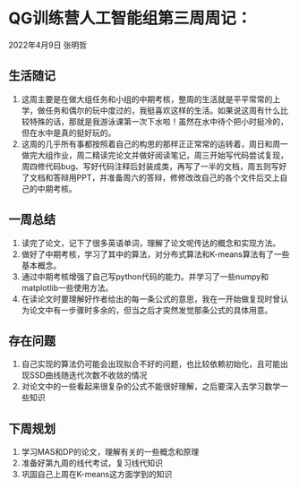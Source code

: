 # QG训练营人工智能组第三周周记：
2022年4月9日 张明哲

## 生活随记

1. 这周主要是在做大组任务和小组的中期考核，整周的生活就是平平常常的上学，做任务和偶尔的玩中度过的，我挺喜欢这样的生活。如果说这周有什么比较特殊的话，那就是我游泳课第一次下水啦！虽然在水中待个把小时挺冷的，但在水中是真的挺好玩的。
2. 这周的几乎所有事都按照着自己的构思的那样正正常常的运转着，周日和周一做完大组作业，周二精读完论文并做好阅读笔记，周三开始写代码尝试复现，周四修代码bug、写好代码注释后封装成类，再写了一半的文档，周五则写好了文档和答辩用PPT，并准备周六的答辩，修修改改自己的各个文件后交上自己的中期考核。

## 一周总结

1. 读完了论文，记下了很多英语单词，理解了论文呢传达的概念和实现方法。
1. 做好了中期考核，学习了其中的算法，对分布式算法和K-means算法有了一些基本概念。
1. 通过中期考核增强了自己写python代码的能力。并学习了一些numpy和matplotlib一些使用方法。
1. 在读论文时要理解好作者给出的每一条公式的意思，我在一开始做复现时曾认为论文中有一步骤时多余的，但当之后才突然发觉那条公式的具体用意。

## 存在问题

1. 自己实现的算法仍可能会出现拟合不好的问题，也比较依赖初始化，且可能出现SSD曲线随迭代次数不收敛的情况
2. 对论文中的一些看起来很复杂的公式不能很好理解，之后要深入去学习数学一些知识

## 下周规划

1. 学习MAS和DP的论文，理解有关的一些概念和原理
2. 准备好第九周的线代考试，复习线代知识
3. 巩固自己上周在K-means这方面学到的知识

